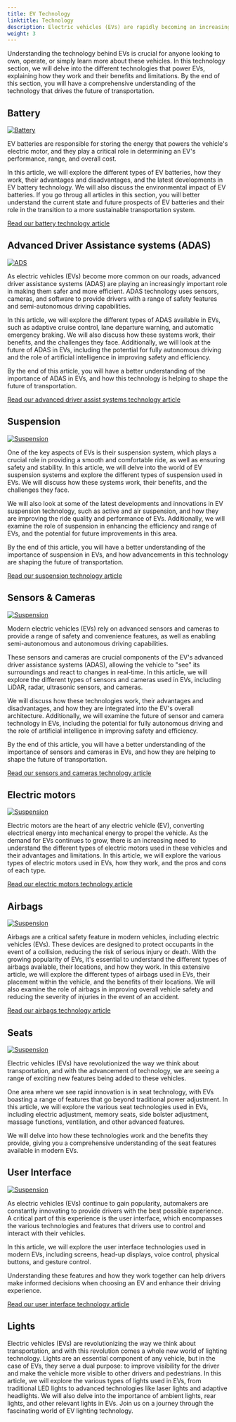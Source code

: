 ```yaml
---
title: EV Technology
linktitle: Technology
description: Electric vehicles (EVs) are rapidly becoming an increasingly popular mode of transportation due to their sustainability, efficiency, and technological advancements. EVs rely on a range of technologies to function, including electric motors, batteries, advanced driver assistance systems (ADAS), suspension systems, and safety features. 
weight: 3
---
```


Understanding the technology behind EVs is crucial for anyone looking to own, operate, or simply learn more about these vehicles. In this technology section, we will delve into the different technologies that power EVs, explaining how they work and their benefits and limitations. By the end of this section, you will have a comprehensive understanding of the technology that drives the future of transportation.

## Battery

[![Battery](https://media.electrichasgoneaudi.net/multimedia/technology/battery/batterypacks.jpg)](battery)

EV batteries are responsible for storing the energy that powers the vehicle's electric motor, and they play a critical role in determining an EV's performance, range, and overall cost.

In this article, we will explore the different types of EV batteries, how they work, their advantages and disadvantages, and the latest developments in EV battery technology. We will also discuss the environmental impact of EV batteries. If you go throug all articles in this section, you will better understand the current state and future prospects of EV batteries and their role in the transition to a more sustainable transportation system.

[Read our battery technology article](battery/)

## Advanced Driver Assistance systems (ADAS)

[![ADS](https://media.evkx.net/multimedia/technology/driverassistance/automatedlanechange/illustration_st.jpg)](driverassistance)

As electric vehicles (EVs) become more common on our roads, advanced driver assistance systems (ADAS) are playing an increasingly important role in making them safer and more efficient. ADAS technology uses sensors, cameras, and software to provide drivers with a range of safety features and semi-autonomous driving capabilities.

In this article, we will explore the different types of ADAS available in EVs, such as adaptive cruise control, lane departure warning, and automatic emergency braking. We will also discuss how these systems work, their benefits, and the challenges they face. Additionally, we will look at the future of ADAS in EVs, including the potential for fully autonomous driving and the role of artificial intelligence in improving safety and efficiency.

By the end of this article, you will have a better understanding of the importance of ADAS in EVs, and how this technology is helping to shape the future of transportation.


[Read our advanced driver assist systems technology article](driverassistance)

## Suspension

[![Suspension](https://media.evkx.net/multimedia/technology/suspension/mcphersonfront_1_st.jpg)](suspension)

One of the key aspects of EVs is their suspension system, which plays a crucial role in providing a smooth and comfortable ride, as well as ensuring safety and stability. In this article, we will delve into the world of EV suspension systems and explore the different types of suspension used in EVs. We will discuss how these systems work, their benefits, and the challenges they face.

We will also look at some of the latest developments and innovations in EV suspension technology, such as active and air suspension, and how they are improving the ride quality and performance of EVs. Additionally, we will examine the role of suspension in enhancing the efficiency and range of EVs, and the potential for future improvements in this area.

By the end of this article, you will have a better understanding of the importance of suspension in EVs, and how advancements in this technology are shaping the future of transportation.

[Read our suspension technology article](suspension/)

## Sensors & Cameras

[![Suspension](https://media.evkx.net/multimedia/technology/sensorsandcameras/illustrationsensors_st.jpg)](sensorsandcameras)

Modern electric vehicles (EVs) rely on advanced sensors and cameras to provide a range of safety and convenience features, as well as enabling semi-autonomous and autonomous driving capabilities.

These sensors and cameras are crucial components of the EV's advanced driver assistance systems (ADAS), allowing the vehicle to "see" its surroundings and react to changes in real-time. In this article, we will explore the different types of sensors and cameras used in EVs, including LiDAR, radar, ultrasonic sensors, and cameras.

We will discuss how these technologies work, their advantages and disadvantages, and how they are integrated into the EV's overall architecture. Additionally, we will examine the future of sensor and camera technology in EVs, including the potential for fully autonomous driving and the role of artificial intelligence in improving safety and efficiency.

By the end of this article, you will have a better understanding of the importance of sensors and cameras in EVs, and how they are helping to shape the future of transportation.

[Read our sensors and cameras technology article](sensorsandcameras)

## Electric motors

[![Suspension](https://media.evkx.net/multimedia/technology/motors/asmmotorq8etron_st.jpg)](motors)

Electric motors are the heart of any electric vehicle (EV), converting electrical energy into mechanical energy to propel the vehicle. As the demand for EVs continues to grow, there is an increasing need to understand the different types of electric motors used in these vehicles and their advantages and limitations. In this article, we will explore the various types of electric motors used in EVs, how they work, and the pros and cons of each type.

[Read our electric motors technology article](motors)

## Airbags

[![Suspension](https://media.evkx.net/multimedia/technology/safety/illustration_st.jpg)](safety)

Airbags are a critical safety feature in modern vehicles, including electric vehicles (EVs). These devices are designed to protect occupants in the event of a collision, reducing the risk of serious injury or death. With the growing popularity of EVs, it's essential to understand the different types of airbags available, their locations, and how they work. In this extensive article, we will explore the different types of airbags used in EVs, their placement within the vehicle, and the benefits of their locations. We will also examine the role of airbags in improving overall vehicle safety and reducing the severity of injuries in the event of an accident.

[Read our airbags technology article](safety)

## Seats

[![Suspension](https://media.evkx.net/multimedia/technology/seats/mercedeseqssuvseats_st.jpg)](seats)

Electric vehicles (EVs) have revolutionized the way we think about transportation, and with the advancement of technology, we are seeing a range of exciting new features being added to these vehicles. 

One area where we see rapid innovation is in seat technology, with EVs boasting a range of features that go beyond traditional power adjustment. In this article, we will explore the various seat technologies used in EVs, including electric adjustment, memory seats, side bolster adjustment, massage functions, ventilation, and other advanced features.

We will delve into how these technologies work and the benefits they provide, giving you a comprehensive understanding of the seat features available in modern EVs.

## User Interface

[![Suspension](https://media.evkx.net/multimedia/technology/userinterface/eqsui_st.jpg)](userinterface)

As electric vehicles (EVs) continue to gain popularity, automakers are constantly innovating to provide drivers with the best possible experience. A critical part of this experience is the user interface, which encompasses the various technologies and features that drivers use to control and interact with their vehicles.

In this article, we will explore the user interface technologies used in modern EVs, including screens, head-up displays, voice control, physical buttons, and gesture control.

Understanding these features and how they work together can help drivers make informed decisions when choosing an EV and enhance their driving experience.

[Read our user interface technology article](userinterface)

## Lights

Electric vehicles (EVs) are revolutionizing the way we think about transportation, and with this revolution comes a whole new world of lighting technology. Lights are an essential component of any vehicle, but in the case of EVs, they serve a dual purpose: to improve visibility for the driver and make the vehicle more visible to other drivers and pedestrians. In this article, we will explore the various types of lights used in EVs, from traditional LED lights to advanced technologies like laser lights and adaptive headlights. We will also delve into the importance of ambient lights, rear lights, and other relevant lights in EVs. Join us on a journey through the fascinating world of EV lighting technology.
